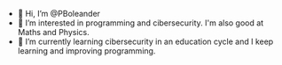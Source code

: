 - 👋 Hi, I’m @PBoleander
- 👀 I’m interested in programming and cibersecurity. I'm also good at Maths and Physics.
- 🌱 I’m currently learning cibersecurity in an education cycle and I keep learning and improving programming.

<!---
PBoleander/PBoleander is a ✨ special ✨ repository because its `README.md` (this file) appears on your GitHub profile.
You can click the Preview link to take a look at your changes.
--->
